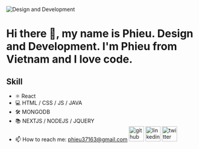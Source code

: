 ![Design and Development](https://raw.githubusercontent.com/sagar-viradiya/sagar-viradiya/master/resources/banner.png)
# Hi there 👋, my name is Phieu. Design and Development. I'm Phieu from Vietnam and I love code.
## Skill
* ⚛ React
* 💻 HTML / CSS / JS / JAVA
* 🛠 MONGODB
* 📚 NEXTJS / NODEJS / JQUERY
* 📫 How to reach me: phieu37163@gmail.com
[<img src='https://cdn.jsdelivr.net/npm/simple-icons@3.0.1/icons/github.svg' alt='github' height='40'>](https://github.com/https://github.com/phieu37)  [<img src='https://cdn.jsdelivr.net/npm/simple-icons@3.0.1/icons/linkedin.svg' alt='linkedin' height='40'>](https://www.linkedin.com/in/https://www.linkedin.com/in/pha%CC%A3m-%C4%91i%CC%80nh-hi%C3%AA%CC%81u-8719b5194//)  [<img src='https://cdn.jsdelivr.net/npm/simple-icons@3.0.1/icons/twitter.svg' alt='twitter' height='40'>](https://twitter.com/https://twitter.com/phieu37163)  

